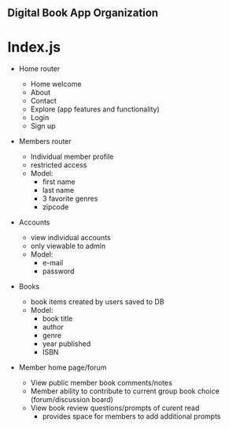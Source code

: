 ## Digital Book App Organization

# Index.js

- Home router

  - Home welcome
  - About
  - Contact
  - Explore (app features and functionality)
  - Login
  - Sign up

- Members router

  - Individual member profile
  - restricted access
  - Model:
    - first name
    - last name
    - 3 favorite genres
    - zipcode

- Accounts

  - view individual accounts
  - only viewable to admin
  - Model:
    - e-mail
    - password

- Books

  - book items created by users saved to DB
  - Model:
    - book title
    - author
    - genre
    - year published
    - ISBN

- Member home page/forum

  - View public member book comments/notes
  - Member ability to contribute to current group book choice (forum/discussion board)
  - View book review questions/prompts of curent read
    - provides space for members to add additional prompts
